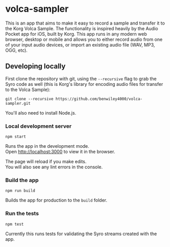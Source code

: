 # volca-sampler

This is an app that aims to make it easy to record a sample and transfer it to the Korg Volca Sample. The functionality is inspired heavily by the Audio Pocket app for iOS, built by Korg. This app runs in any modern web browser, desktop or mobile and allows you to either record audio from one of your input audio devices, or import an existing audio file (WAV, MP3, OGG, etc).

## Developing locally

First clone the repository with git, using the `--recursive` flag to grab the Syro code as well (this is Korg's library for encoding audio files for transfer to the Volca Sample):

```console
git clone --recursive https://github.com/benwiley4000/volca-sampler.git
```

You'll also need to install Node.js.

### Local development server

```console
npm start
```

Runs the app in the development mode.\
Open [http://localhost:3000](http://localhost:3000) to view it in the browser.

The page will reload if you make edits.\
You will also see any lint errors in the console.

### Build the app

```console
npm run build
```

Builds the app for production to the `build` folder.

### Run the tests

```console
npm test
```

Currently this runs tests for validating the Syro streams created with the app.
